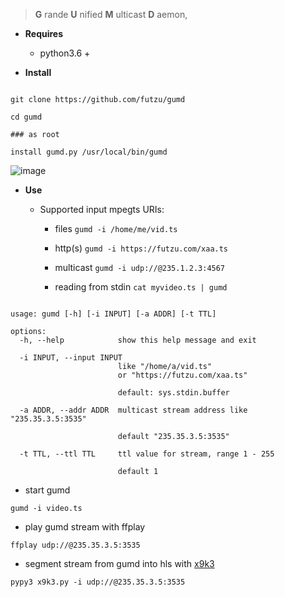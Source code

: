 > __G__ rande __U__ nified __M__ ulticast __D__ aemon, 



*  __Requires__ 
    * python3.6 +

* __Install__

```smalltalk

git clone https://github.com/futzu/gumd

cd gumd

### as root

install gumd.py /usr/local/bin/gumd 

```
![image](https://user-images.githubusercontent.com/52701496/166299701-72ee908a-5053-45fc-a716-4b8ca4b1ef32.png)

* __Use__
   * Supported input mpegts URIs:
   
      * files  `gumd -i /home/me/vid.ts`
      * http(s) `gumd -i https://futzu.com/xaa.ts`
      * multicast `gumd -i udp://@235.1.2.3:4567`
  
      * reading from stdin `cat myvideo.ts | gumd`

```smalltalk

usage: gumd [-h] [-i INPUT] [-a ADDR] [-t TTL]

options:
  -h, --help            show this help message and exit
  
  -i INPUT, --input INPUT
                        like "/home/a/vid.ts" 
                        or "https://futzu.com/xaa.ts"
                        
                        default: sys.stdin.buffer
                        
  -a ADDR, --addr ADDR  multicast stream address like "235.35.3.5:3535"
        
                        default "235.35.3.5:3535"
  
  -t TTL, --ttl TTL     ttl value for stream, range 1 - 255
  
                        default 1

```
   * start gumd

```smalltalk
gumd -i video.ts
```

   * play gumd stream with ffplay

```smalltalk
ffplay udp://@235.35.3.5:3535
```
   * segment stream from gumd into hls with [x9k3](https://github.com/futzu/x9k3)

```smalltalk
pypy3 x9k3.py -i udp://@235.35.3.5:3535
```
